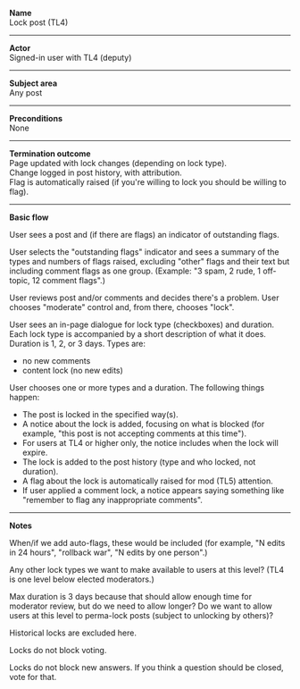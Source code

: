 **Name**  
Lock post (TL4)

----

**Actor**  
Signed-in user with TL4 (deputy)

----

**Subject area**  
Any post

----

**Preconditions**  
None

----

**Termination outcome**  
Page updated with lock changes (depending on lock type).  
Change logged in post history, with attribution.  
Flag is automatically raised (if you're willing to lock you should be willing to flag).


----

**Basic flow**

User sees a post and (if there are flags) an indicator of outstanding flags.

User selects the "outstanding flags" indicator and sees a summary of the types and numbers of flags raised, excluding "other" flags and their text but including comment flags as one group.  (Example: "3 spam, 2 rude, 1 off-topic, 12 comment flags".)

User reviews post and/or comments and decides there's a problem.  User chooses "moderate" control and, from there, chooses "lock".

User sees an in-page dialogue for lock type (checkboxes) and duration.  Each lock type is accompanied by a short description of what it does.  Duration is 1, 2, or 3 days.  Types are:
  - no new comments
  - content lock (no new edits)

User chooses one or more types and a duration.  The following things happen:

  - The post is locked in the specified way(s).
  - A notice about the lock is added, focusing on what is blocked (for example, "this post is not accepting comments at this time").
  - For users at TL4 or higher only, the notice includes when the lock will expire.
  - The lock is added to the post history (type and who locked, not duration).
  - A flag about the lock is automatically raised for mod (TL5) attention.
  - If user applied a comment lock, a notice appears saying something like "remember to flag any inappropriate comments".


----

**Notes**  

When/if we add auto-flags, these would be included (for example, "N edits in 24 hours", "rollback war", "N edits by one person".)

Any other lock types we want to make available to users at this level?  (TL4 is one level below elected moderators.)

Max duration is 3 days because that should allow enough time for moderator review, but do we need to allow longer?  Do we want to allow users at this level to perma-lock posts (subject to unlocking by others)?

Historical locks are excluded here.

Locks do not block voting.

Locks do not block new answers.  If you think a question should be closed, vote for that.
